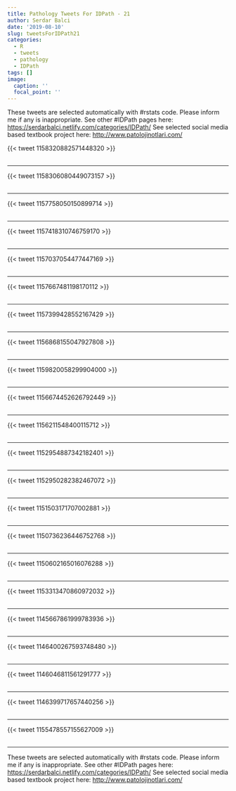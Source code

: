 ```yaml
---
title: Pathology Tweets For IDPath - 21
author: Serdar Balci
date: '2019-08-10'
slug: tweetsForIDPath21
categories:
  - R
  - tweets
  - pathology
  - IDPath
tags: []
image:
  caption: ''
  focal_point: ''
---
```



These tweets are selected automatically with #rstats code. Please inform me if any is inappropriate.
See other #IDPath pages here: https://serdarbalci.netlify.com/categories/IDPath/ 
See selected social media based textbook project here: http://www.patolojinotlari.com/

{{< tweet 1158320882571448320 >}}
<br>
<br>
<hr>
{{< tweet 1158306080449073157 >}}
<br>
<br>
<hr>
{{< tweet 1157758050150899714 >}}
<br>
<br>
<hr>
{{< tweet 1157418310746759170 >}}
<br>
<br>
<hr>
{{< tweet 1157037054477447169 >}}
<br>
<br>
<hr>
{{< tweet 1157667481198170112 >}}
<br>
<br>
<hr>
{{< tweet 1157399428552167429 >}}
<br>
<br>
<hr>
{{< tweet 1156868155047927808 >}}
<br>
<br>
<hr>
{{< tweet 1159820058299904000 >}}
<br>
<br>
<hr>
{{< tweet 1156674452626792449 >}}
<br>
<br>
<hr>
{{< tweet 1156211548400115712 >}}
<br>
<br>
<hr>
{{< tweet 1152954887342182401 >}}
<br>
<br>
<hr>
{{< tweet 1152950282382467072 >}}
<br>
<br>
<hr>
{{< tweet 1151503171707002881 >}}
<br>
<br>
<hr>
{{< tweet 1150736236446752768 >}}
<br>
<br>
<hr>
{{< tweet 1150602165016076288 >}}
<br>
<br>
<hr>
{{< tweet 1153313470860972032 >}}
<br>
<br>
<hr>
{{< tweet 1145667861999783936 >}}
<br>
<br>
<hr>
{{< tweet 1146400267593748480 >}}
<br>
<br>
<hr>
{{< tweet 1146046811561291777 >}}
<br>
<br>
<hr>
{{< tweet 1146399717657440256 >}}
<br>
<br>
<hr>
{{< tweet 1155478557155627009 >}}
<br>
<br>
<hr>


These tweets are selected automatically with #rstats code. Please inform me if any is inappropriate.
See other #IDPath pages here: https://serdarbalci.netlify.com/categories/IDPath/ 
See selected social media based textbook project here: http://www.patolojinotlari.com/
